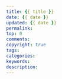 ```yaml
---
title: {{ title }}
date: {{ date }}
updated: {{ date }}
permalink:
top: 0
comments:
copyright: true
tags:
categories:
keywords:
description:
---
```

